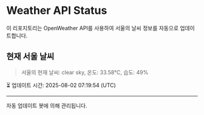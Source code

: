 
# Weather API Status

이 리포지토리는 OpenWeather API를 사용하여 서울의 날씨 정보를 자동으로 업데이트합니다.

## 현재 서울 날씨
> 서울의 현재 날씨: clear sky, 온도: 33.58°C, 습도: 49%

⏳ 업데이트 시간: 2025-08-02 07:19:54 (UTC)

---
자동 업데이트 봇에 의해 관리됩니다.
